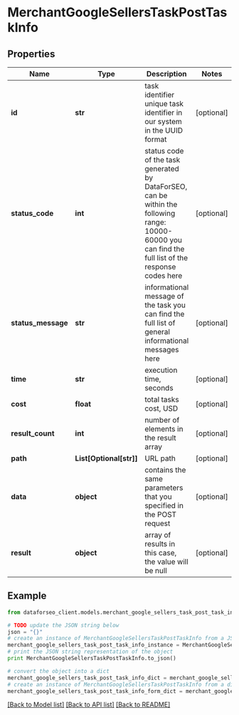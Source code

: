 # MerchantGoogleSellersTaskPostTaskInfo


## Properties

Name | Type | Description | Notes
------------ | ------------- | ------------- | -------------
**id** | **str** | task identifier unique task identifier in our system in the UUID format | [optional] 
**status_code** | **int** | status code of the task generated by DataForSEO, can be within the following range: 10000-60000 you can find the full list of the response codes here | [optional] 
**status_message** | **str** | informational message of the task you can find the full list of general informational messages here | [optional] 
**time** | **str** | execution time, seconds | [optional] 
**cost** | **float** | total tasks cost, USD | [optional] 
**result_count** | **int** | number of elements in the result array | [optional] 
**path** | **List[Optional[str]]** | URL path | [optional] 
**data** | **object** | contains the same parameters that you specified in the POST request | [optional] 
**result** | **object** | array of results in this case, the value will be null | [optional] 

## Example

```python
from dataforseo_client.models.merchant_google_sellers_task_post_task_info import MerchantGoogleSellersTaskPostTaskInfo

# TODO update the JSON string below
json = "{}"
# create an instance of MerchantGoogleSellersTaskPostTaskInfo from a JSON string
merchant_google_sellers_task_post_task_info_instance = MerchantGoogleSellersTaskPostTaskInfo.from_json(json)
# print the JSON string representation of the object
print MerchantGoogleSellersTaskPostTaskInfo.to_json()

# convert the object into a dict
merchant_google_sellers_task_post_task_info_dict = merchant_google_sellers_task_post_task_info_instance.to_dict()
# create an instance of MerchantGoogleSellersTaskPostTaskInfo from a dict
merchant_google_sellers_task_post_task_info_form_dict = merchant_google_sellers_task_post_task_info.from_dict(merchant_google_sellers_task_post_task_info_dict)
```
[[Back to Model list]](../README.md#documentation-for-models) [[Back to API list]](../README.md#documentation-for-api-endpoints) [[Back to README]](../README.md)


